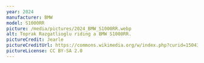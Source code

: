 ```yaml
---
year: 2024
manufacturer: BMW
model: S1000RR
picture: /media/pictures/2024_BMW_S1000RR.webp
alt: Toprak Razgatlioglu riding a BMW S1000RR.
pictureCredit: Jearle
pictureCreditUrl: https://commons.wikimedia.org/w/index.php?curid=150430484
pictureLicense: CC BY-SA 2.0
---
```

